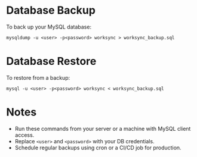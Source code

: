 # Database Backup

To back up your MySQL database:

```
mysqldump -u <user> -p<password> worksync > worksync_backup.sql
```

# Database Restore

To restore from a backup:

```
mysql -u <user> -p<password> worksync < worksync_backup.sql
```

# Notes
- Run these commands from your server or a machine with MySQL client access.
- Replace `<user>` and `<password>` with your DB credentials.
- Schedule regular backups using cron or a CI/CD job for production.
